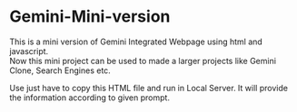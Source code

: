 # Gemini-Mini-version
This is a mini version of Gemini Integrated Webpage using html and javascript.<br>
Now this mini project can be used to made a larger projects like Gemini Clone, Search Engines etc.<br>

Use just have to copy this HTML file and run in Local Server. It will provide the information according to given prompt.
